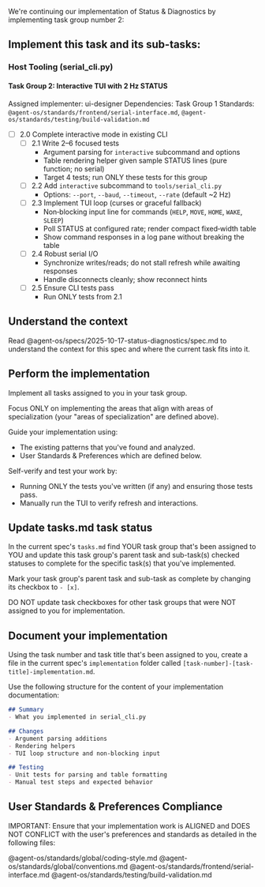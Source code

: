 We're continuing our implementation of Status & Diagnostics by implementing task group number 2:

## Implement this task and its sub-tasks:

### Host Tooling (serial_cli.py)

#### Task Group 2: Interactive TUI with 2 Hz STATUS
Assigned implementer: ui-designer
Dependencies: Task Group 1
Standards: `@agent-os/standards/frontend/serial-interface.md`, `@agent-os/standards/testing/build-validation.md`

- [ ] 2.0 Complete interactive mode in existing CLI
  - [ ] 2.1 Write 2–6 focused tests
    - Argument parsing for `interactive` subcommand and options
    - Table rendering helper given sample STATUS lines (pure function; no serial)
    - Target 4 tests; run ONLY these tests for this group
  - [ ] 2.2 Add `interactive` subcommand to `tools/serial_cli.py`
    - Options: `--port`, `--baud`, `--timeout`, `--rate` (default ~2 Hz)
  - [ ] 2.3 Implement TUI loop (curses or graceful fallback)
    - Non‑blocking input line for commands (`HELP`, `MOVE`, `HOME`, `WAKE`, `SLEEP`)
    - Poll STATUS at configured rate; render compact fixed‑width table
    - Show command responses in a log pane without breaking the table
  - [ ] 2.4 Robust serial I/O
    - Synchronize writes/reads; do not stall refresh while awaiting responses
    - Handle disconnects cleanly; show reconnect hints
  - [ ] 2.5 Ensure CLI tests pass
    - Run ONLY tests from 2.1

## Understand the context

Read @agent-os/specs/2025-10-17-status-diagnostics/spec.md to understand the context for this spec and where the current task fits into it.

## Perform the implementation

Implement all tasks assigned to you in your task group.

Focus ONLY on implementing the areas that align with areas of specialization (your "areas of specialization" are defined above).

Guide your implementation using:
- The existing patterns that you've found and analyzed.
- User Standards & Preferences which are defined below.

Self-verify and test your work by:
- Running ONLY the tests you've written (if any) and ensuring those tests pass.
- Manually run the TUI to verify refresh and interactions.

## Update tasks.md task status

In the current spec's `tasks.md` find YOUR task group that's been assigned to YOU and update this task group's parent task and sub-task(s) checked statuses to complete for the specific task(s) that you've implemented.

Mark your task group's parent task and sub-task as complete by changing its checkbox to `- [x]`.

DO NOT update task checkboxes for other task groups that were NOT assigned to you for implementation.

## Document your implementation

Using the task number and task title that's been assigned to you, create a file in the current spec's `implementation` folder called `[task-number]-[task-title]-implementation.md`.

Use the following structure for the content of your implementation documentation:

```markdown
## Summary
- What you implemented in serial_cli.py

## Changes
- Argument parsing additions
- Rendering helpers
- TUI loop structure and non-blocking input

## Testing
- Unit tests for parsing and table formatting
- Manual test steps and expected behavior
```

## User Standards & Preferences Compliance

IMPORTANT: Ensure that your implementation work is ALIGNED and DOES NOT CONFLICT with the user's preferences and standards as detailed in the following files:

@agent-os/standards/global/coding-style.md
@agent-os/standards/global/conventions.md
@agent-os/standards/frontend/serial-interface.md
@agent-os/standards/testing/build-validation.md

